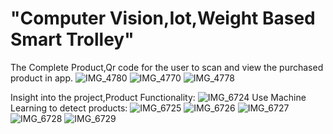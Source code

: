 # "Computer Vision,Iot,Weight Based Smart Trolley"


The Complete Product,Qr code for the user to scan and view the purchased product in app.
![IMG_4780](https://user-images.githubusercontent.com/52595131/61208230-c10d3f00-a6ab-11e9-907e-cd5fa5aeeae0.jpg)
![IMG_4770](https://user-images.githubusercontent.com/52595131/61208231-c1a5d580-a6ab-11e9-826c-c4f653164e26.jpg)
![IMG_4778](https://user-images.githubusercontent.com/52595131/61208232-c1a5d580-a6ab-11e9-98e9-095e34348b6f.jpg)

Insight into the project,Product Functionality:
![IMG_6724](https://user-images.githubusercontent.com/52595131/61208515-704a1600-a6ac-11e9-9f68-460733a37898.JPG)
Use Machine Learning to detect products:
![IMG_6725](https://user-images.githubusercontent.com/52595131/61208516-704a1600-a6ac-11e9-9f22-d574cb00a55e.JPG)
![IMG_6726](https://user-images.githubusercontent.com/52595131/61208517-70e2ac80-a6ac-11e9-9425-e5cc732920b3.JPG)
![IMG_6727](https://user-images.githubusercontent.com/52595131/61208518-70e2ac80-a6ac-11e9-818d-6d62e3a69af4.JPG)
![IMG_6728](https://user-images.githubusercontent.com/52595131/61208520-70e2ac80-a6ac-11e9-829b-8ac931d0edac.JPG)
![IMG_6729](https://user-images.githubusercontent.com/52595131/61208521-717b4300-a6ac-11e9-99b5-d9dc30a6e13d.JPG)
